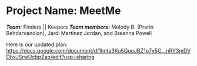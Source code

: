 
# Project Name: MeetMe
***Team:*** Finders || Keepers
***Team members:*** Melody B. (Prarin Behdarvandian), Jardi Martinez Jordan, and Breanna Powell

Here is our updated plan:
https://docs.google.com/document/d/1lmta3Ku5QuoJBZ1p7y5C__nRY3mDVDhxJSrwUcbpZao/edit?usp=sharing